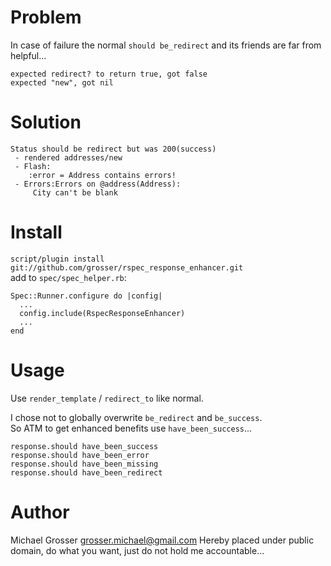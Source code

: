 Problem
=======
In case of failure the normal `should be_redirect` and its friends are far from helpful...

    expected redirect? to return true, got false
    expected "new", got nil

Solution
========

    Status should be redirect but was 200(success)
     - rendered addresses/new
     - Flash:
        :error = Address contains errors!
     - Errors:Errors on @address(Address):
         City can't be blank

Install
=======
`script/plugin install git://github.com/grosser/rspec_response_enhancer.git`  
add to `spec/spec_helper.rb`:

    Spec::Runner.configure do |config|
      ...
      config.include(RspecResponseEnhancer)
      ...
    end

Usage
=======
Use `render_template` / `redirect_to` like normal.

I chose not to globally overwrite `be_redirect` and `be_success`.  
So ATM to get enhanced benefits use `have_been_success`...

    response.should have_been_success
    response.should have_been_error
    response.should have_been_missing
    response.should have_been_redirect


Author
======
Michael Grosser
grosser.michael@gmail.com
Hereby placed under public domain, do what you want, just do not hold me accountable...  